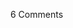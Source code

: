 <span class="commentheader">6 Comments</span>

<!-- <div class="commentdivider">
<span class="commentauthorbox">Posted by <a href="mailto&#58;jskates&#64;gmail&#46;com">Jack</a></span>
<span class="commentdatebox">Thursday, July  8, 2004</span>
<span class="commenttimebox"> 7:24 PM</span>
</div>
<div class="commentbody">oooooh…ooooh…ooh..ooh… WMD! WMD!… Aaaaa…Aaaaa….Aaaaaaaa…. nevermind</div>
<div class="commentdivider">
<span class="commentauthorbox">Posted by <a href="mailto&#58;jadarga&#64;ilstu&#46;edu"></a></span>
<span class="commentdatebox">Monday, July 12, 2004</span>
<span class="commenttimebox"> 5:15 PM</span>
</div>
<div class="commentbody">Bonzo Goes to Texas</div>
<div class="commentdivider">
<span class="commentauthorbox">Posted by <a href="http://www.pascal.com/cgi-bin/mt/mt-comments.cgi?__mode=red&id=753">paul </a></span>
<span class="commentdatebox">Monday, July 12, 2004</span>
<span class="commenttimebox"> 8:20 PM</span>
</div>
<div class="commentbody">tim burton: the plot’s about a planet inhabited by human-like apes, who rule the planet with an iron fist.

george: hey…that sounds like a plan!</div>

<div class="commentdivider">
<span class="commentauthorbox">Posted by <a href="mailto&#58;meridiva&#64;yahoo&#46;com">meri</a></span>
<span class="commentdatebox">Monday, July 12, 2004</span>
<span class="commenttimebox"> 9:01 PM</span>
</div>
<div class="commentbody">What America needs to understand is that this war is about keeping Americans safe.  And feeling safe from nucular weapons of mass destruction.  This is not going to be a bananas for oil situation.  I would never sacrifice young american’s bananas if my adivisors didn’t tell me this was a serious situation. </div>
<div class="commentdivider">
<span class="commentauthorbox">Posted by skryche</span>
<span class="commentdatebox">Saturday, July 17, 2004</span>
<span class="commenttimebox">11:31 AM</span>
</div>
<div class="commentbody">“There’s an old saying in Tennessee�I know it’s in Texas, probably in Tennessee�that says, fool me once, shame on�shame on you. Fool me�you can’t… get… oooh oooh OOH OOH AAAH AHH AAAHH!”</div>
<div class="commentdivider">
<span class="commentauthorbox">Posted by an anonymous coward</span>
<span class="commentdatebox">Monday, July 19, 2004</span>
<span class="commenttimebox"> 1:33 PM</span>
</div>
<div class="commentbody">It’s about the lead monkey protecting our turf.  We can’t let apes continue destroying our banana trees and thousands of monkeys.</div> -->
